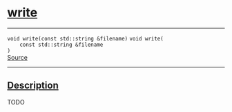 
<h1 id="write">
 <a href="#/api/json/write" class="anchor">
   <span>write</span>
  </a>
</h1>

<div class="signature">

<hr>

  <div class="definition-container">
    <div class="definition">
      <code class="desktop-only"><span class="token keyword">void</span> write(<span class="token keyword">const</span> <span class="token keyword">std::string</span> &filename)</code>
      <code class="mobile-only"><span class="token keyword">void</span> write(
    <span class="token keyword">const</span> <span class="token keyword">std::string</span> &filename
)</code>
      <div class="flex-spacing"></div>
      <a href="https://github.com/libocca/occa/blob/58bd0f1e/include/occa/types/json.hpp#L399" target="_blank">Source</a>
    </div>
    
  </div>

  <hr>
</div>


<h2 id="description">
 <a href="#/api/json/write?id=description" class="anchor">
   <span>Description</span>
  </a>
</h2>

TODO
